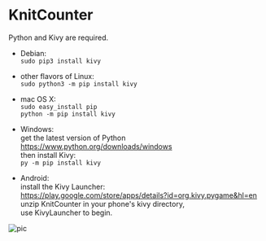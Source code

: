 # KnitCounter

Python and Kivy are required.

- Debian:  
    `sudo pip3 install kivy`  

- other flavors of Linux:  
    `sudo python3 -m pip install kivy`  

- mac OS X:  
    `sudo easy_install pip`  
    `python -m pip install kivy`  

- Windows:  
get the latest version of Python  
https://www.python.org/downloads/windows  
then install Kivy:  
    `py -m pip install kivy`  

- Android:  
install the Kivy Launcher:  
https://play.google.com/store/apps/details?id=org.kivy.pygame&hl=en  
unzip KnitCounter in your phone's kivy directory,  
use KivyLauncher to begin.  

![pic](https://pbs-h2.twimg.com/media/C-3M6DAXoAA3gkk.png)
